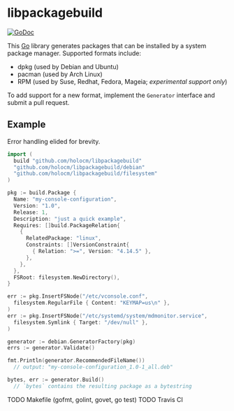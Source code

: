 # libpackagebuild

[![GoDoc](https://godoc.org/github.com/holocm/libpackagebuild?status.svg)](https://godoc.org/github.com/holocm/libpackagebuild)

This [Go](https://golang.org) library generates packages that can be installed by a system package manager. Supported formats include:

- dpkg (used by Debian and Ubuntu)
- pacman (used by Arch Linux)
- RPM (used by Suse, Redhat, Fedora, Mageia; _experimental support only_)

To add support for a new format, implement the `Generator` interface and submit a pull request.

## Example

Error handling elided for brevity.

```go
import (
  build "github.com/holocm/libpackagebuild"
  "github.com/holocm/libpackagebuild/debian"
  "github.com/holocm/libpackagebuild/filesystem"
)

pkg := build.Package {
  Name: "my-console-configuration",
  Version: "1.0",
  Release: 1,
  Description: "just a quick example",
  Requires: []build.PackageRelation{
    {
      RelatedPackage: "linux",
      Constraints: []VersionConstraint{
        { Relation: ">=", Version: "4.14.5" },
      },
    },
  },
  FSRoot: filesystem.NewDirectory(),
}

err := pkg.InsertFSNode("/etc/vconsole.conf",
  filesystem.RegularFile { Content: "KEYMAP=us\n" },
)
err := pkg.InsertFSNode("/etc/systemd/system/mdmonitor.service",
  filesystem.Symlink { Target: "/dev/null" },
)

generator := debian.GeneratorFactory(pkg)
errs := generator.Validate()

fmt.Println(generator.RecommendedFileName())
  // output: "my-console-configuration_1.0-1_all.deb"

bytes, err := generator.Build()
  // `bytes` contains the resulting package as a bytestring
```

TODO Makefile (gofmt, golint, govet, go test)
TODO Travis CI
